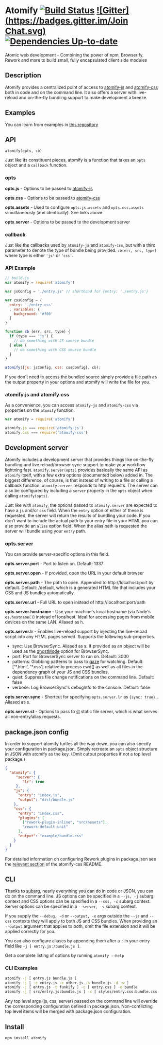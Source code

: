 Atomify [![Build Status](https://travis-ci.org/atomify/atomify.svg)](https://travis-ci.org/atomify/atomify) [![Gitter](https://badges.gitter.im/Join Chat.svg)](https://gitter.im/atomify/atomify?utm_source=badge&utm_medium=badge&utm_campaign=pr-badge&utm_content=badge) [![Dependencies Up-to-date](https://david-dm.org/atomify/atomify.png)](https://david-dm.org/atomify/atomify)
===============

Atomic web development - Combining the power of npm, Browserify, Rework and more to build small, fully encapsulated client side modules

## Description

Atomify provides a centralized point of access to [atomify-js](http://github.com/techwraith/atomify-js) and [atomify-css](http://github.com/techwraith/atomify-css) both in code and on the command line. It also offers a server with live-reload and on-the-fly bundling support to make development a breeze.

## Examples

You can learn from examples in [this repository](https://github.com/atomify/atomify-examples)

## API

`atomify(opts, cb)`

Just like its constituent pieces, atomify is a function that takes an `opts` object and a `callback` function.

### opts

**opts.js** - Options to be passed to [atomify-js](https://github.com/techwraith/atomify-js#opts)

**opts.css** - Options to be passed to [atomify-css](https://github.com/techwraith/atomify-css#opts)

**opts.assets** - Used to configure `opts.js.assets` and `opts.css.assets` simultaneously (and identically). See links above.

**opts.server** - Options to be passed to the development server

### callback

Just like the callbacks used by `atomify-js` and `atomify-css`, but with a third parameter to denote the type of bundle being provided. `cb(err, src, type)` where type is either `'js'` or `'css'`.

### API Example

```js
// build.js
var atomify = require('atomify')

var jsConfig = './entry.js' // shorthand for {entry: './entry.js'}

var cssConfig = {
  entry: './entry.css'
  , variables: {
    background: '#f00'
  }
}

function cb (err, src, type) {
  if (type === 'js') {
    // do something with JS source bundle
  } else {
    // do something with CSS source bundle
  }
}

atomify({js: jsConfig, css: cssConfig}, cb);
```

If you don't need to access the bundled source simply provide a file path as the output property in your options and atomify will write the file for you.

### atomify.js and atomify.css

As a convenience, you can access `atomify-js` and `atomify-css` via properties on the `atomify` function.

```js
var atomify = require('atomify')

atomify.js === require('atomify-js')
atomify.css === require('atomify-css')
```

## Development server

Atomify includes a development server that provides things like on-the-fly bundling and live reload/browser sync support to make your workflow lightning fast. `atomify.server(opts)` provides basically the same API as `atomify` itself, with a few extra options (documented below) added in. The biggest difference, of course, is that instead of writing to a file or calling a callback function, `atomify.server` responds to http requests. The server can also be configured by including a `server` property in the `opts` object when calling `atomify(opts)`.

Just like with `atomify`, the options passed to `atomify.server` are expected to have a `js` and/or `css` field. When the `entry` option of either of these is requested, the server will return the results of bundling your code. If you don't want to include the actual path to your entry file in your HTML you can also provide an `alias` option field. When the alias path is requested the server will bundle using your `entry` path.

### opts.server

You can provide server-specific options in this field.

**opts.server.port** - Port to listen on. Default: 1337

**opts.server.open** - If provided, open the URL in your default browser

**opts.server.path** - The path to open. Appended to http://localhost:port by default. Default: /default, which is a generated HTML file that includes your CSS and JS bundles automatically.

**opts.server.url** - Full URL to open instead of http://localhost:port/path

**opts.server.hostname** - Use your machine's local hostname (via Node's `os.hostname()`) instead of localhost. Ideal for accessing pages from mobile devices on the same LAN. Aliased as h.

**opts.server.lr** - Enables live-reload support by injecting the live-reload script into any HTML pages served. Supports the following sub-properties.

 * sync: Use BrowserSync. Aliased as s. If provided as an object will be used as the [ghostMode](https://github.com/shakyShane/browser-sync/wiki/options#ghostmode) option for BrowserSync.
 * port: Port for BrowserSync server to run on. Default: 3000
 * patterns: Globbing patterns to pass to [gaze](https://www.npmjs.org/package/gaze) for watching. Default: ['\*.html', '\*.css'] relative to process.cwd() as well as all files in the dependency graph of your JS and CSS bundles.
 * quiet: Suppress file change notifications on the command line. Default: false
 * verbose: Log BrowserSync's debugInfo to the console. Default: false

**opts.server.sync** - Shortcut for specifying `opts.server.lr` as `{sync: true}`.. Aliased as s.

**opts.server.st** - Options to pass to [st](https://www.npmjs.org/package/st) static file server, which is what serves all non-entry/alias requests.

## package.json config

In order to support atomify turtles all the way down, you can also specify your configuration in package.json. Simply recreate an `opts` object structure in JSON with atomify as the key. (Omit output properties if not a top level package.)

```json
{
  "atomify": {
  	 "server": {
  	 	"lr": true
  	 },
    "js": {
      "entry": "index.js",
      "output": "dist/bundle.js"
    },
    "css": {
      "entry": "index.css",
      "plugins": [
        ["rework-plugin-inline", "src/assets"],
        "rework-default-unit"
      ],
      "output": "example/bundle.css"
    }
  }
}
```

For detailed information on configuring Rework plugins in package.json see the [relevant section](https://github.com/Techwraith/atomify-css#packagejson-config) of the atomify-css README.

## CLI

Thanks to [subarg](https://github.com/substack/subarg), nearly everything you can do in code or JSON, you can do on the command line. JS options can be specified in a `--js, -j` subarg context and CSS options can be specified in a `--css, -c` subarg context. Server options can be specified in a `--server, -s` subarg context.

If you supply the `--debug, -d` or `--output, -o` args outside the `--js` and `--css` contexts they will apply to both JS and CSS bundles. When providing an `--output` argument that applies to both, omit the file extension and it will be applied correctly for you.

You can also configure aliases by appending them after a `:` in your entry field like `-j [ entry.js:/bundle.js ]`.

Get a complete listing of options by running `atomify --help`

### CLI Examples

```bash
atomify -j [ entry.js bundle.js ]
atomify -j [ -e entry.js -e other.js -o bundle.js -d -w ]
atomify -j [ entry.js -t funkify ] -c [ entry.css ] -o bundle
atomify -j [ src/entry.js:bundle.js ] -c [ styles/entry.css:bundle.css ] --server [ --open ]
```

Any top level args (js, css, server) passed on the command line will override the corresponding configuration defined in package.json. Non-conflicting top level items will be merged with package.json configuration.

## Install

```bash
npm install atomify
```

